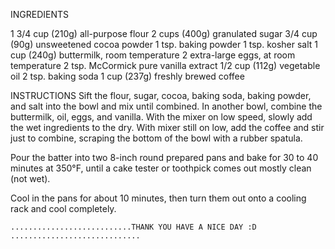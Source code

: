 INGREDIENTS

1 3/4 cup (210g) all-purpose flour
2 cups (400g) granulated sugar
3/4 cup (90g) unsweetened cocoa powder
1 tsp. baking powder
1 tsp. kosher salt
1 cup (240g) buttermilk, room temperature
2 extra-large eggs, at room temperature
2 tsp. McCormick pure vanilla extract
1/2 cup (112g) vegetable oil
2 tsp. baking soda
1 cup (237g) freshly brewed coffee

INSTRUCTIONS
Sift the flour, sugar, cocoa, baking soda, baking powder, and salt into the bowl and mix until combined.
In another bowl, combine the buttermilk, oil, eggs, and vanilla.
With the mixer on low speed, slowly add the wet ingredients to the dry. With mixer still on low, add the coffee and stir just to combine, scraping the bottom of the bowl with a rubber spatula. 

Pour the batter into two 8-inch round prepared pans and bake for 30 to 40 minutes at 350°F, until a cake tester or toothpick comes out mostly clean (not wet).

Cool in the pans for about 10 minutes, then turn them out onto a cooling rack and cool completely.

    ...........................THANK YOU HAVE A NICE DAY :D .............................